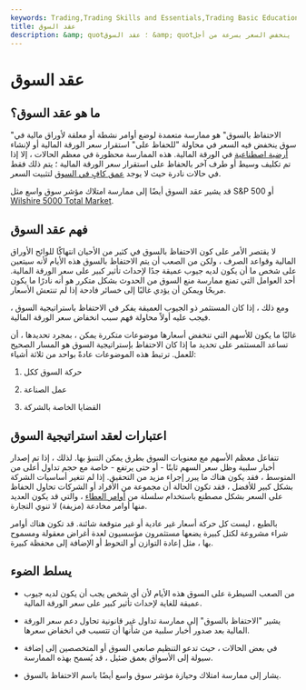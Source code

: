```yaml
---
keywords: Trading,Trading Skills and Essentials,Trading Basic Education,Trading Skills
title: عقد السوق
description: &amp; quot؛ عقد السوق &amp; quot؛ يتضمن وضع أوامر نشطة أو معلقة للأوراق المالية عندما ينخفض السعر بسرعة من أجل &amp; quot؛ عقد &amp; quot؛ السعر ثابت.
---
```


# عقد السوق
## ما هو عقد السوق؟

"الاحتفاظ بالسوق" هو ممارسة متعمدة لوضع أوامر نشطة أو معلقة لأوراق مالية في سوق ينخفض فيه السعر في محاولة "للحفاظ على" استقرار سعر الورقة المالية أو لإنشاء [أرضية اصطناعية](/floor) في الورقة المالية. هذه الممارسة محظورة في معظم الحالات ، إلا إذا تم تكليف وسيط أو طرف آخر بالحفاظ على استقرار سعر الورقة المالية ؛ يتم ذلك فقط في حالات نادرة حيث لا يوجد [عمق كافٍ في السوق](/marketdepth) لتثبيت السعر.

قد يشير عقد السوق أيضًا إلى ممارسة امتلاك مؤشر سوق واسع مثل S&P 500 أو [Wilshire 5000 Total Market](/wilshire5000equityindex).

## فهم عقد السوق

لا يقتصر الأمر على كون الاحتفاظ بالسوق في كثير من الأحيان انتهاكًا للوائح الأوراق المالية وقواعد الصرف ، ولكن من الصعب أن يتم الاحتفاظ بالسوق هذه الأيام لأنه سيتعين على شخص ما أن يكون لديه جيوب عميقة جدًا لإحداث تأثير كبير على سعر الورقة المالية. أحد العوامل التي تمنع ممارسة منع السوق من الحدوث بشكل متكرر هو أنه نادرًا ما يكون مربحًا ويمكن أن يؤدي غالبًا إلى خسائر فادحة إذا لم تنتعش الأسعار.

ومع ذلك ، إذا كان المستثمر ذو الجيوب العميقة يفكر في الاحتفاظ باستراتيجية السوق ، فيجب عليه أولاً محاولة فهم سبب انخفاض سعر الورقة المالية.

غالبًا ما يكون للأسهم التي تنخفض أسعارها موضوعات متكررة يمكن ، بمجرد تحديدها ، أن تساعد المستثمر على تحديد ما إذا كان الاحتفاظ بإستراتيجية السوق هو المسار الصحيح للعمل. ترتبط هذه الموضوعات عادةً بواحد من ثلاثة أشياء:

1. حركة السوق ككل

1. عمل الصناعة

1. القضايا الخاصة بالشركة

## اعتبارات لعقد استراتيجية السوق

تتفاعل معظم الأسهم مع معنويات السوق بطرق يمكن التنبؤ بها. لذلك ، إذا تم إصدار أخبار سلبية وظل سعر السهم ثابتًا - أو حتى يرتفع - خاصة مع حجم تداول أعلى من المتوسط ، فقد يكون هناك ما يبرر إجراء مزيد من التحقيق. إذا لم تتغير أساسيات الشركة بشكل كبير للأفضل ، فقد تكون الحالة أن مجموعة من الأفراد أو الشركات تحاول الحفاظ على السعر بشكل مصطنع باستخدام سلسلة من [أوامر العطاء](/bid) ، والتي قد يكون العديد منها أوامر مخادعة (مزيفة) لا تنوي التجارة.

بالطبع ، ليست كل حركة أسعار غير عادية أو غير متوقعة شائنة. قد تكون هناك أوامر شراء مشروعة لكتل كبيرة يضعها مستثمرون مؤسسيون لعدة أغراض معقولة ومسموح بها ، مثل إعادة التوازن أو التحوط أو الإضافة إلى محفظة كبيرة.

## يسلط الضوء

- من الصعب السيطرة على السوق هذه الأيام لأن أي شخص يجب أن يكون لديه جيوب عميقة للغاية لإحداث تأثير كبير على سعر الورقة المالية.

- يشير "الاحتفاظ بالسوق" إلى ممارسة تداول غير قانونية تحاول دعم سعر الورقة المالية بعد صدور أخبار سلبية من شأنها أن تتسبب في انخفاض سعرها.

- في بعض الحالات ، حيث تدعو التنظيم صانعي السوق أو المتخصصين إلى إضافة سيولة إلى الأسواق بعمق ضئيل ، قد يُسمح بهذه الممارسة.

- يشار إلى ممارسة امتلاك وحيازة مؤشر سوق واسع أيضًا باسم الاحتفاظ بالسوق.

